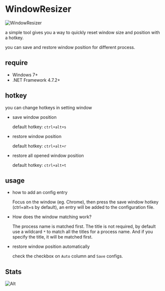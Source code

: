 # WindowResizer

![WindowResizer](https://github.com/caoyue/WindowResizer/actions/workflows/WindowsResizer.yml/badge.svg)

a simple tool gives you a way to quickly reset window size and position with a hotkey.

you can save and restore window position for different process.

## require

-   Windows 7+ 
-   .NET Framework 4.7.2+

## hotkey

you can change hotkeys in setting window

-   save window position

    default hotkey: `ctrl+alt+s`

-   restore window position

    default hotkey: `ctrl+alt+r`

-   restore all opened window position

    default hotkey: `ctrl+alt+t`

## usage

-   how to add an config entry

    Focus on the window (eg. Chrome), then press the save window hotkey (ctrl+alt+s by default), an entry will be added to the configuration file.

-   How does the window matching work?

    The process name is matched first.
    The title is not required, by default use a wildcard `*` to match all the titles for a process name.
    And if you specify the title, it will be matched first.

-   restore window position automatically

    check the checkbox on `Auto` column and `Save` configs.

## Stats
![Alt](https://repobeats.axiom.co/api/embed/75ddcde135edf6e28a84cbe8c5fbe2b029f73c8e.svg "Repobeats analytics image")
